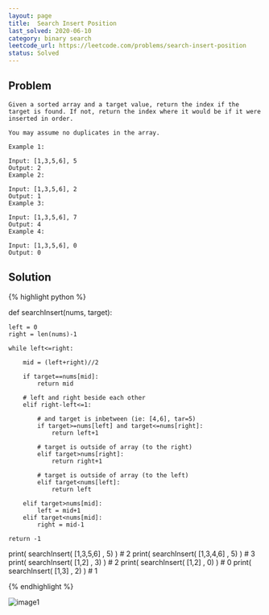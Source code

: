```yaml
---
layout: page
title:  Search Insert Position
last_solved: 2020-06-10
category: binary search
leetcode_url: https://leetcode.com/problems/search-insert-position
status: Solved
---
```


Problem
-------

```
Given a sorted array and a target value, return the index if the target is found. If not, return the index where it would be if it were inserted in order.

You may assume no duplicates in the array.

Example 1:

Input: [1,3,5,6], 5
Output: 2
Example 2:

Input: [1,3,5,6], 2
Output: 1
Example 3:

Input: [1,3,5,6], 7
Output: 4
Example 4:

Input: [1,3,5,6], 0
Output: 0

```

Solution
----------

{% highlight python %}

def searchInsert(nums, target):

    left = 0
    right = len(nums)-1

    while left<=right:

        mid = (left+right)//2

        if target==nums[mid]:
            return mid

        # left and right beside each other
        elif right-left<=1:

            # and target is inbetween (ie: [4,6], tar=5)
            if target>=nums[left] and target<=nums[right]:
                return left+1

            # target is outside of array (to the right)
            elif target>nums[right]:
                return right+1
            
            # target is outside of array (to the left)
            elif target<nums[left]:
                return left

        elif target>nums[mid]:
            left = mid+1
        elif target<nums[mid]:
            right = mid-1

    return -1



print( searchInsert( [1,3,5,6] , 5) )   # 2
print( searchInsert( [1,3,4,6] , 5) )   # 3
print( searchInsert( [1,2] , 3) )   # 2
print( searchInsert( [1,2] , 0) )   # 0
print( searchInsert( [1,3] , 2) )   # 1

{% endhighlight %}


![image1]()